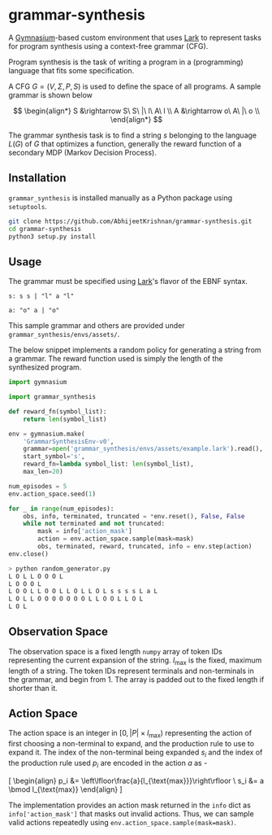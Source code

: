 # grammar-synthesis

A [Gymnasium](https://github.com/Farama-Foundation/Gymnasium)-based custom environment that uses [Lark](https://github.com/lark-parser/lark) to represent tasks for program synthesis using a context-free grammar (CFG).

Program synthesis is the task of writing a program in a (programming) language that fits some specification.

A CFG $G = (V, \Sigma, P, S)$ is used to define the space of all programs. A sample grammar is shown below

$$
\begin{align*}
    S &\rightarrow S\ S\ |\ l\ A\ l \\
    A &\rightarrow o\ A\ |\ o \\
\end{align*}
$$

The grammar synthesis task is to find a string $s$ belonging to the language $L(G)$ of $G$ that optimizes a function, generally the reward function of a secondary MDP (Markov Decision Process).

## Installation

`grammar_synthesis` is installed manually as a Python package using `setuptools`.

```bash
git clone https://github.com/AbhijeetKrishnan/grammar-synthesis.git
cd grammar-synthesis
python3 setup.py install
```

## Usage

The grammar must be specified using [Lark](https://github.com/lark-parser/lark)'s flavor of the EBNF syntax.

```ebnf
s: s s | "l" a "l"

a: "o" a | "o"
```

This sample grammar and others are provided under `grammar_synthesis/envs/assets/`.

The below snippet implements a random policy for generating a string from a grammar. The reward function used is simply
the length of the synthesized program.

```python
import gymnasium

import grammar_synthesis

def reward_fn(symbol_list):
    return len(symbol_list)

env = gymnasium.make(
    'GrammarSynthesisEnv-v0', 
    grammar=open('grammar_synthesis/envs/assets/example.lark').read(), 
    start_symbol='s', 
    reward_fn=lambda symbol_list: len(symbol_list),
    max_len=20)

num_episodes = 5
env.action_space.seed(1)

for _ in range(num_episodes):
    obs, info, terminated, truncated = *env.reset(), False, False
    while not terminated and not truncated:
        mask = info['action_mask']
        action = env.action_space.sample(mask=mask)
        obs, terminated, reward, truncated, info = env.step(action)
env.close()
```

```bash
> python random_generator.py
L O L L O O O L
L O O O L
L O O L L O O L L O L L O L s s s s L a L
L O L L O O O O O O O L L O O L L O L
L O L
```

## Observation Space

The observation space is a fixed length `numpy` array of token IDs representing the current expansion of the string. $l_{\text{max}}$ is the fixed, maximum length of a string. The token IDs represent terminals and non-terminals in the grammar, and begin from $1$. The array is padded out to the fixed length if shorter than it.

## Action Space

The action space is an integer in $[0, |P| \times l_{\text{max}})$ representing the action of first choosing a non-terminal to expand, and the production rule to use to expand it. The index of the non-terminal being expanded $s_i$ and the index of the production rule used $p_i$ are encoded in the action $a$ as -

\[
\begin{align}
    p_i &= \left\lfloor\frac{a}{l_{\text{max}}}\right\rfloor \\
    s_i &= a \bmod l_{\text{max}}
\end{align}
\]

The implementation provides an action mask returned in the `info` dict as `info['action_mask']` that masks out invalid actions. Thus, we can sample valid actions repeatedly using `env.action_space.sample(mask=mask)`.